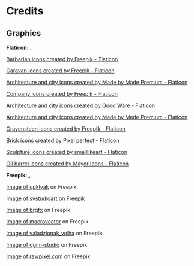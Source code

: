 # Credits

## Graphics

<b><p>Flaticon:   <a href="https://www.flaticon.com/">.</a></p></b>
<p><a href="https://www.flaticon.com/free-icons/barbarian" title="barbarian icons">Barbarian icons created by Freepik - Flaticon</a></p>
<p><a href="https://www.flaticon.com/free-icons/caravan" title="caravan icons">Caravan icons created by Freepik - Flaticon</a></p>
<p><a href="https://www.flaticon.com/free-icons/architecture-and-city" title="architecture and city icons">Architecture and city icons created by Made by Made Premium - Flaticon</a></p>
<p><a href="https://www.flaticon.com/free-icons/company" title="company icons">Company icons created by Freepik - Flaticon</a></p>
<p><a href="https://www.flaticon.com/free-icons/architecture-and-city" title="architecture and city icons">Architecture and city icons created by Good Ware - Flaticon</a></p>
<p><a href="https://www.flaticon.com/free-icons/architecture-and-city" title="architecture and city icons">Architecture and city icons created by Made by Made Premium - Flaticon</a></p>
<p><a href="https://www.flaticon.com/free-icons/gravensteen" title="gravensteen icons">Gravensteen icons created by Freepik - Flaticon</a></p>
<p><a href="https://www.flaticon.com/free-icons/brick" title="brick icons">Brick icons created by Pixel perfect - Flaticon</a></p>
<p><a href="https://www.flaticon.com/free-icons/sculpture" title="sculpture icons">Sculpture icons created by smalllikeart - Flaticon</a></p>
<p><a href="https://www.flaticon.com/free-icons/oil-barrel" title="oil barrel icons">Oil barrel icons created by Mayor Icons - Flaticon</a></p>

<b><p>Freepik:   <a href="https://www.freepik.com/">.</a></p></b>
<p><a href="https://fr.freepik.com/vecteurs-libre/prairie-herbe-verte-coniferes-collines_22970599.htm#query=grassland&position=12&from_view=search&track=sph">Image of upklyak</a> on Freepik</p>
<p><a href="https://fr.freepik.com/vecteurs-libre/champ-ete-paysage-vert-au-dessus-collines-herbe_11571803.htm#query=hill&position=1&from_view=search&track=sph">Image of svstudioart</a> on Freepik</p>
<p><a href="https://fr.freepik.com/vecteurs-libre/paysage-parc-naturel-fond-vide_11206862.htm#query=forest&position=16&from_view=search&track=sph?log-in=google">Image of brgfx</a> on Freepik</p>
<p><a href="https://fr.freepik.com/vecteurs-libre/fond-gres-montagnes-du-desert-desert-sec-sous-soleil-desert-sable-sans-fin_13031986.htm#query=desert&position=20&from_view=search&track=sph">Image of macrovector</a> on Freepik</p>
<p><a href="https://fr.freepik.com/vecteurs-libre/cretes-montagne-illustration-vectorielle-du-lever-du-soleil_11950790.htm#query=montagne&position=3&from_view=search&track=sph">Image of valadzionak_volha</a> on Freepik</p>
<p><a href="https://fr.freepik.com/vecteurs-libre/ancien-modele-carte-nautique_7998456.htm#query=carte%20ancienne&position=9&from_view=search&track=sph">Image of dgim-studio</a> on Freepik</p>
<p><a href="https://fr.freepik.com/vecteurs-libre/dollar_2900482.htm#query=coin&position=0&from_view=search&track=sph">Image of rawpixel.com</a> on Freepik</p>

